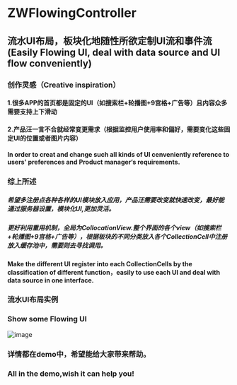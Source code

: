 # ZWFlowingController
## 流水UI布局，板块化地随性所欲定制UI流和事件流(Easily Flowing UI, deal with data source and UI flow conveniently)
### 创作灵感（Creative inspiration）
#### 1.很多APP的首页都是固定的UI（如搜索栏+轮播图+9宫格+广告等）且内容众多需要支持上下滑动
#### 2.产品汪一言不合就经常变更需求（根据监控用户使用率和偏好，需要变化这些固定UI的位置或者图片内容）
#### In order to creat and  change such all kinds of UI cenveniently reference to users' preferences and Product manager‘s requirements.
### 综上所述
##### 希望多注册点各种各样的UI模块放入应用，产品汪需要改变就快速改变，最好能通过服务器设置，模块化UI,更加灵活。
##### 更好利用重用机制，全局为CollocationView.整个界面的各个view（如搜索栏+轮播图+9宫格+广告等），根据板块的不同分类放入各个CollectionCell中注册放入缓存池中，需要则去寻找调用。
#### Make the different UI  register into each CollectionCells by the classification of different function，easily to use each UI and  deal with data source  in one interface.
### 流水UI布局实例
### Show some Flowing UI
  ![image](https://github.com/liunianhuaguoyanxi/ZWFlowingController/blob/master/Gif/FlowUI.gif)
### 详情都在demo中，希望能给大家带来帮助。
### All in the demo,wish it can help you!
